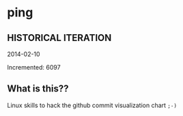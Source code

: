 # ping

## HISTORICAL ITERATION
2014-02-10

Incremented: 6097

## What is this?? 
Linux skills to hack the github commit visualization chart `;-)`
